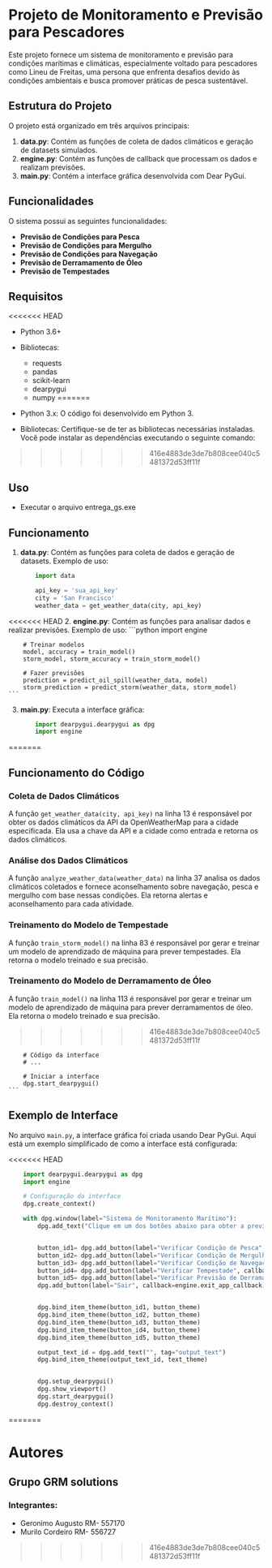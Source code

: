 # Projeto de Monitoramento e Previsão para Pescadores

Este projeto fornece um sistema de monitoramento e previsão para condições marítimas e climáticas, especialmente voltado para pescadores como Lineu de Freitas, uma persona que enfrenta desafios devido às condições ambientais e busca promover práticas de pesca sustentável.

## Estrutura do Projeto

O projeto está organizado em três arquivos principais:

1. **data.py**: Contém as funções de coleta de dados climáticos e geração de datasets simulados.
2. **engine.py**: Contém as funções de callback que processam os dados e realizam previsões.
3. **main.py**: Contém a interface gráfica desenvolvida com Dear PyGui.

## Funcionalidades

O sistema possui as seguintes funcionalidades:
- **Previsão de Condições para Pesca**
- **Previsão de Condições para Mergulho**
- **Previsão de Condições para Navegação**
- **Previsão de Derramamento de Óleo**
- **Previsão de Tempestades**

## Requisitos
<<<<<<< HEAD

- Python 3.6+
- Bibliotecas:
  - requests
  - pandas
  - scikit-learn
  - dearpygui
  - numpy
=======
- Python 3.x: O código foi desenvolvido em Python 3.

- Bibliotecas: Certifique-se de ter as bibliotecas necessárias instaladas. Você pode instalar as dependências executando o seguinte comando:
>>>>>>> 416e4883de3de7b808cee040c5481372d53ff11f

## Uso
- Executar o arquivo entrega_gs.exe

## Funcionamento

1. **data.py**: Contém as funções para coleta de dados e geração de datasets. Exemplo de uso:
    ```python
        import data 

        api_key = 'sua_api_key'
        city = 'San Francisco'
        weather_data = get_weather_data(city, api_key)
    ```

<<<<<<< HEAD
2. **engine.py**: Contém as funções para analisar dados e realizar previsões. Exemplo de uso:
    ```python
        import engine 

        # Treinar modelos
        model, accuracy = train_model()
        storm_model, storm_accuracy = train_storm_model()

        # Fazer previsões
        prediction = predict_oil_spill(weather_data, model)
        storm_prediction = predict_storm(weather_data, storm_model)
    ```

3. **main.py**: Executa a interface gráfica:
    ```python
        import dearpygui.dearpygui as dpg
        import engine
=======
## Funcionamento do Código
### Coleta de Dados Climáticos
A função `get_weather_data(city, api_key)` na linha 13 é responsável por obter os dados climáticos da API da OpenWeatherMap para a cidade especificada. Ela usa a chave da API e a cidade como entrada e retorna os dados climáticos.

### Análise dos Dados Climáticos
A função `analyze_weather_data(weather_data)` na linha 37 analisa os dados climáticos coletados e fornece aconselhamento sobre navegação, pesca e mergulho com base nessas condições. Ela retorna alertas e aconselhamento para cada atividade.

### Treinamento do Modelo de Tempestade
A função `train_storm_model()` na linha 83 é responsável por gerar e treinar um modelo de aprendizado de máquina para prever tempestades. Ela retorna o modelo treinado e sua precisão.

### Treinamento do Modelo de Derramamento de Óleo
A função `train_model()` na linha 113 é responsável por gerar e treinar um modelo de aprendizado de máquina para prever derramamentos de óleo. Ela retorna o modelo treinado e sua precisão.
>>>>>>> 416e4883de3de7b808cee040c5481372d53ff11f

        # Código da interface
        # ...
        
        # Iniciar a interface
        dpg.start_dearpygui()
    ```

## Exemplo de Interface

No arquivo `main.py`, a interface gráfica foi criada usando Dear PyGui. Aqui está um exemplo simplificado de como a interface está configurada:

<<<<<<< HEAD
```python
    import dearpygui.dearpygui as dpg
    import engine

    # Configuração da interface
    dpg.create_context()

    with dpg.window(label="Sistema de Monitoramento Marítimo"):
        dpg.add_text("Clique em um dos botões abaixo para obter a previsão correspondente.")


        button_id1= dpg.add_button(label="Verificar Condição de Pesca", callback=engine.check_fishing_callback)
        button_id2= dpg.add_button(label="Verificar Condição de Mergulho", callback=engine.check_diving_callback)
        button_id3= dpg.add_button(label="Verificar Condição de Navegação", callback=engine.check_navigation_callback)
        button_id4= dpg.add_button(label="Verificar Tempestade", callback=engine.check_storm_callback)
        button_id5= dpg.add_button(label="Verificar Previsão de Derramamento de Óleo", callback=engine.check_oil_spill_callback)
        dpg.add_button(label="Sair", callback=engine.exit_app_callback)


        dpg.bind_item_theme(button_id1, button_theme)
        dpg.bind_item_theme(button_id2, button_theme)
        dpg.bind_item_theme(button_id3, button_theme)
        dpg.bind_item_theme(button_id4, button_theme)
        dpg.bind_item_theme(button_id5, button_theme)

        output_text_id = dpg.add_text("", tag="output_text")
        dpg.bind_item_theme(output_text_id, text_theme)


        dpg.setup_dearpygui()
        dpg.show_viewport()
        dpg.start_dearpygui()
        dpg.destroy_context()

```
=======
# Autores
## Grupo GRM solutions
### Integrantes:
- Geronimo Augusto RM- 557170
- Murilo Cordeiro RM- 556727
>>>>>>> 416e4883de3de7b808cee040c5481372d53ff11f
